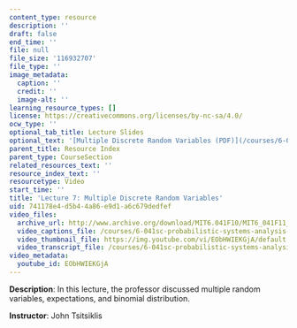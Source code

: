 ```yaml
---
content_type: resource
description: ''
draft: false
end_time: ''
file: null
file_size: '116932707'
file_type: ''
image_metadata:
  caption: ''
  credit: ''
  image-alt: ''
learning_resource_types: []
license: https://creativecommons.org/licenses/by-nc-sa/4.0/
ocw_type: ''
optional_tab_title: Lecture Slides
optional_text: '[Multiple Discrete Random Variables (PDF)](/courses/6-041sc-probabilistic-systems-analysis-and-applied-probability-fall-2013/resources/mit6_041scf13_l07)'
parent_title: Resource Index
parent_type: CourseSection
related_resources_text: ''
resource_index_text: ''
resourcetype: Video
start_time: ''
title: 'Lecture 7: Multiple Discrete Random Variables'
uid: 741178e4-d5b4-4a86-e9d1-a6c679dedfef
video_files:
  archive_url: http://www.archive.org/download/MIT6.041F10/MIT6_041F11_lec07_300k.mp4
  video_captions_file: /courses/6-041sc-probabilistic-systems-analysis-and-applied-probability-fall-2013/EObHWIEKGjA_captions.webvtt
  video_thumbnail_file: https://img.youtube.com/vi/EObHWIEKGjA/default.jpg
  video_transcript_file: /courses/6-041sc-probabilistic-systems-analysis-and-applied-probability-fall-2013/EObHWIEKGjA_transcript.pdf
video_metadata:
  youtube_id: EObHWIEKGjA
---
```

**Description**: In this lecture, the professor discussed multiple random variables, expectations, and binomial distribution.

**Instructor**: John Tsitsiklis